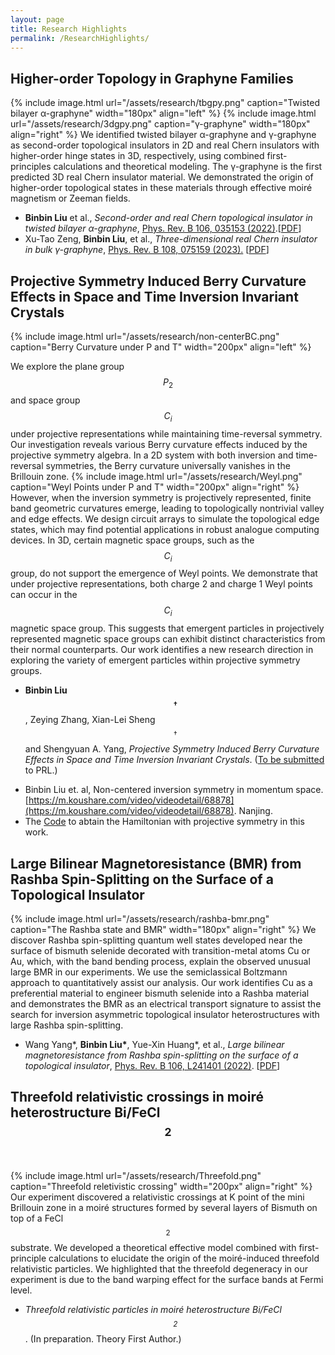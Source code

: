 ```yaml
---
layout: page
title: Research Highlights
permalink: /ResearchHighlights/
---
```


## Higher-order Topology in Graphyne Families <br />
{% include image.html url="/assets/research/tbgpy.png" caption="Twisted bilayer α-graphyne" width="180px" align="left" %}
{% include image.html url="/assets/research/3dgpy.png" caption="γ-graphyne" width="180px" align="right" %}
We identified twisted bilayer α-graphyne and γ-graphyne as second-order topological insulators in 2D and real Chern insulators with higher-order hinge states in 3D, respectively, using combined first-principles calculations and theoretical modeling. The γ-graphyne is the first predicted 3D real Chern insulator material. We demonstrated the origin of higher-order topological states in these materials through effective moiré magnetism or Zeeman fields.<br />

- **Binbin Liu** et al., _Second-order and real Chern topological insulator in twisted bilayer α-graphyne_, [Phys. Rev. B 106, 035153 (2022)](https://journals.aps.org/prb/export/10.1103/PhysRevB.106.035153).[[PDF](https://arxiv.org/pdf/2208.00115.pdf)]<br />
- Xu-Tao Zeng, **Binbin Liu**, et al., _Three-dimensional real Chern insulator in bulk γ-graphyne_, [Phys. Rev. B 108, 075159 (2023).](https://journals.aps.org/prb/abstract/10.1103/PhysRevB.108.075159) [[PDF](https://arxiv.org/pdf/2302.13090.pdf)]

<a name="noncenter"></a>
## Projective Symmetry Induced Berry Curvature Effects in Space and Time Inversion Invariant Crystals <br />
{% include image.html url="/assets/research/non-centerBC.png" caption="Berry Curvature under P and T" width="200px" align="left" %}
<!--We discovered non-centered inversion symmetries in the momentum space from projective
symmetry algebras, identified and characterized novel twisted inverse topological edge
states with off-centered crossing points in the momentum space, distinct from edge
states protected by the normal inversion symmetry. Designed topological circuits to
simulate the nontrivial states.
The spacial inversion symmetry inverses the position and momentum of a physical system relative to the original point. Here,
-->
We explore the plane group $$P_{2}$$ and space group $$C_{i}$$ under projective representations while maintaining time-reversal symmetry. Our investigation reveals various Berry curvature effects induced by the projective symmetry algebra. In a 2D system with both inversion and time-reversal symmetries, the Berry curvature universally vanishes in the Brillouin zone. 
{% include image.html url="/assets/research/Weyl.png" caption="Weyl Points under P and T" width="200px" align="right" %} 
However, when the inversion symmetry is projectively represented, finite band geometric curvatures emerge, leading to topologically nontrivial valley and edge effects. We design circuit arrays to simulate the topological edge states, which may find potential applications in robust analogue computing devices. 
In 3D, certain magnetic space groups, such as the $$C_{i}$$ group, do not support the emergence of Weyl points. We demonstrate that under projective representations, both charge 2 and charge 1 Weyl points can occur in the $$C_{i}$$ magnetic space group. This suggests that emergent particles in projectively represented magnetic space groups can exhibit distinct characteristics from their normal counterparts. Our work identifies a new research direction in exploring the variety of emergent particles within projective symmetry groups.
<br />

- **Binbin Liu$$^†$$**, Zeying Zhang, Xian-Lei Sheng$$^†$$ and Shengyuan A. Yang, _Projective Symmetry Induced Berry Curvature Effects in Space and Time Inversion Invariant Crystals_. ([To be submitted](/assets/publications/MomentumNonCenteredInv_main_Sup_07.pdf) to PRL.)
<!--[[PDF](assets/papers/MomentumNonCenteredInv_main.pdf)]-->
- Binbin Liu et. al, Non-centered inversion symmetry in momentum space.  [https://m.koushare.com/video/videodetail/68878](https://m.koushare.com/video/videodetail/68878).  Nanjing.
- The [Code](https://github.com/LIU-Binbin/ProjectiveSymm-TB) to abtain the Hamiltonian with projective symmetry in this work.

## Large Bilinear Magnetoresistance (BMR) from Rashba Spin-Splitting on the Surface of a Topological Insulator <br />
{% include image.html url="/assets/research/rashba-bmr.png" caption="The Rashba state and BMR" width="180px" align="right" %}
We discover Rashba spin-splitting quantum well states developed near the surface of bismuth selenide decorated with transition-metal atoms Cu or Au, which, with the band bending process, explain the observed unusual large BMR in our experiments. We use the semiclassical Boltzmann approach to quantitatively assist our analysis. Our work identifies Cu as a preferential material to engineer bismuth selenide into a Rashba material and demonstrates the BMR as an electrical transport signature to assist the search for inversion asymmetric topological insulator heterostructures with large Rashba spin-splitting. <br />

- Wang Yang\*, **Binbin Liu\***, Yue-Xin Huang\*, et al., _Large bilinear magnetoresistance from Rashba spin-splitting on the surface of a topological insulator_, [Phys. Rev. B 106, L241401 (2022)](https://journals.aps.org/prb/abstract/10.1103/PhysRevB.106.L241401). [[PDF](https://arxiv.org/pdf/2209.07666.pdf)] <br />

## Threefold relativistic crossings in moiré heterostructure Bi/FeCl$$_{2}$$ <br />
{% include image.html url="/assets/research/Threefold.png" caption="Threefold reletivistic crossing" width="200px" align="right" %} 
Our experiment discovered a relativistic crossings at K point of the mini Brillouin zone in a moiré structures formed by several layers of Bismuth on top of a FeCl$$_{2}$$ substrate. We developed a theoretical effective model combined with first-principle calculations to elucidate the origin of the moiré-induced threefold relativistic particles. We highlighted that the threefold degeneracy in our experiment is due to the band warping effect for the surface bands at Fermi level.

- _Threefold relativistic particles in moiré heterostructure Bi/FeCl$$_{2}$$_. (In preparation. Theory First Author.)